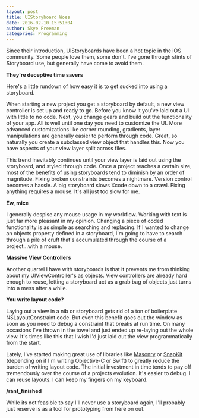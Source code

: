 ```yaml
---
layout: post
title: UIStoryboard Woes
date: 2016-02-10 15:51:04
author: Skye Freeman
categories: Programming
---
```


  Since their introduction, UIStoryboards have been a hot topic in the iOS community. Some people love them, some don't.  I've gone through stints of Storyboard use, but generally have come to avoid them.

  **They're deceptive time savers**

  Here's a little rundown of how easy it is to get sucked into using a storyboard.

  When starting a new project you get a storyboard by default, a new view controller is set up and ready to go. Before you know it you've laid out a UI with little to no code. Next, you change gears and build out the functionality of your app. All is well until one day you need to customize the UI. More advanced customizations like corner rounding, gradients, layer manipulations are generally easier to perform through code.  Great, so naturally you create a subclassed view object that handles this. Now you have aspects of your view layer split across files.

  This trend inevitably continues until your view layer is laid out using the storyboard, and styled through code.  Once a project reaches a certain size, most of the benefits of using storyboards tend to diminish by an order of magnitude.  Fixing broken constraints becomes a nightmare.  Version control becomes a hassle.  A big storyboard slows Xcode down to a crawl.  Fixing anything requires a mouse.  It's all just too slow for me.

  **Ew, mice**

  I generally despise any mouse usage in my workflow.  Working with text is just far more pleasant in my opinion.  Changing a piece of coded functionality is as simple as searching and replacing.  If I wanted to change an objects property defined in a storyboard, I'm going to have to search through a pile of cruft that's accumulated through the course of a project...with a mouse.

  **Massive View Controllers**

  Another quarrel I have with storyboards is that it prevents me from thinking about my UIViewController's as objects.  View controllers are already hard enough to reuse, letting a storyboard act as a grab bag of objects just turns into a mess after a while.

  **You write layout code?**

  Laying out a view in a nib or storyboard gets rid of a ton of boilerplate NSLayoutConstraint code.  But even this benefit goes out the window as soon as you need to debug a constraint that breaks at run time.  On many occasions I've thrown in the towel and just ended up re-laying out the whole view.  It's times like this that I wish I'd just laid out the view programmatically from the start.

  Lately, I've started making great use of libraries like [Masonry][masonryLink] or [SnapKit][snapkitLink] (depending on if I'm writing Objective-C or Swift) to greatly reduce the burden of writing layout code. The initial investment in time tends to pay off tremendously over the course of a projects evolution. It's easier to debug.  I can reuse layouts. I can keep my fingers on my keyboard.  

  **/rant_finished**

  While its not feasible to say I'll never use a storyboard again, I'll probably just reserve is as a tool for prototyping from here on out.

  [masonryLink]: https://github.com/SnapKit/Masonry
  [snapkitLink]: https://github.com/SnapKit/SnapKit
